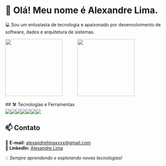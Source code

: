 # 👋 Olá! Meu nome é **Alexandre Lima**.

💻 Sou um entusiasta de tecnologia e apaixonado por desenvolvimento de software, dados e arquitetura de sistemas.
<p align="left">
  <img height="180em" src="https://github-readme-stats.vercel.app/api?username=Alexandrelimax&show_icons=true&theme=tokyonight" />
  &nbsp;&nbsp;&nbsp;&nbsp;&nbsp;&nbsp;&nbsp;&nbsp;&nbsp;&nbsp;
  <img height="180em" src="https://github-readme-stats.vercel.app/api/top-langs/?username=Alexandrelimax&layout=compact&theme=tokyonight" />
</p>
## 🛠️ Tecnologias e Ferramentas

<div style="display: flex; flex-wrap: wrap;">
  <img src="https://img.shields.io/badge/Python-3670A0?style=for-the-badge&logo=python&logoColor=ffdd54" />
  <img src="https://img.shields.io/badge/GoogleCloud-%234285F4.svg?style=for-the-badge&logo=google-cloud&logoColor=white" />
  <img src="https://img.shields.io/badge/Java-%23ED8B00.svg?style=for-the-badge&logo=openjdk&logoColor=white" />
  <img src="https://img.shields.io/badge/Spring-%236DB33F.svg?style=for-the-badge&logo=spring&logoColor=white" />
  <img src="https://img.shields.io/badge/PostgreSQL-%23316192.svg?style=for-the-badge&logo=postgresql&logoColor=white" />
  <img src="https://img.shields.io/badge/JavaScript-F7DF1E?style=for-the-badge&logo=javascript&logoColor=black" />
  <img src="https://img.shields.io/badge/Terraform-7B42BC?style=for-the-badge&logo=terraform&logoColor=white" />
</div>


## 📫 Contato

📧 **E-mail:** alexandrelimaxxxx@gmail.com  
🔗 **LinkedIn:** [Alexandre Lima](https://www.linkedin.com/in/alexandre-de-almeida-lima-a4b508203/)  


💡 *Sempre aprendendo e explorando novas tecnologias!*
